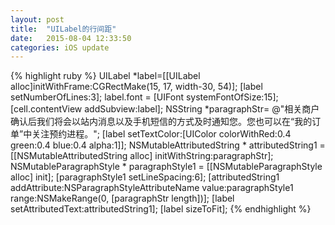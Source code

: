 ```yaml
---
layout: post
title:  "UILabel的行间距"
date:   2015-08-04 12:33:50
categories: iOS update
---
```



{% highlight ruby %}
UILabel *label=[[UILabel alloc]initWithFrame:CGRectMake(15, 17, width-30, 54)];
[label setNumberOfLines:3];
label.font = [UIFont systemFontOfSize:15];
[cell.contentView addSubview:label];
NSString *paragraphStr= @"相关商户确认后我们将会以站内消息以及手机短信的方式及时通知您。您也可以在“我的订单”中关注预约进程。";
[label setTextColor:[UIColor colorWithRed:0.4 green:0.4 blue:0.4 alpha:1]];
NSMutableAttributedString * attributedString1 = [[NSMutableAttributedString alloc] initWithString:paragraphStr];
NSMutableParagraphStyle * paragraphStyle1 = [[NSMutableParagraphStyle alloc] init];
[paragraphStyle1 setLineSpacing:6];
[attributedString1 addAttribute:NSParagraphStyleAttributeName value:paragraphStyle1 range:NSMakeRange(0, [paragraphStr length])];
[label setAttributedText:attributedString1];
[label sizeToFit];
{% endhighlight %}


